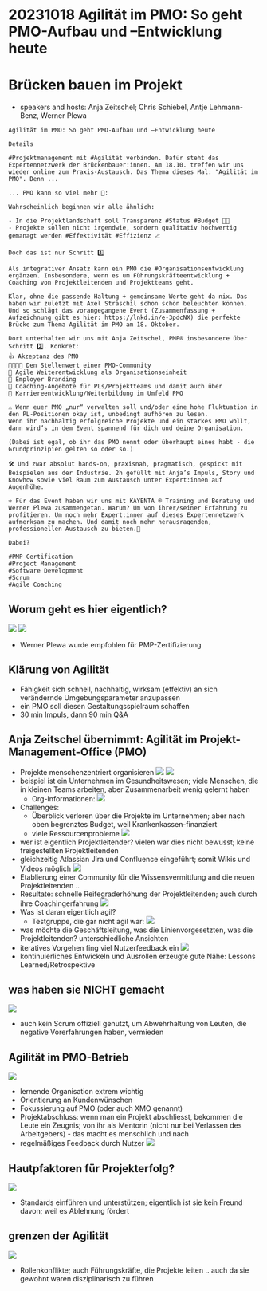  # 20231018 Agilität im PMO: So geht PMO-Aufbau und –Entwicklung heute

# Brücken bauen im Projekt
* speakers and hosts: Anja Zeitschel; Chris Schiebel, Antje Lehmann-Benz, Werner Plewa

```
Agilität im PMO: So geht PMO-Aufbau und –Entwicklung heute

Details

#Projektmanagement mit #Agilität verbinden. Dafür steht das Expertennetzwerk der Brückenbauer:innen. Am 18.10. treffen wir uns wieder online zum Praxis-Austausch. Das Thema dieses Mal: "Agilität im PMO". Denn ...

... PMO kann so viel mehr 🙌:

Wahrscheinlich beginnen wir alle ähnlich:

- In die Projektlandschaft soll Transparenz #Status #Budget 👩‍🏫
- Projekte sollen nicht irgendwie, sondern qualitativ hochwertig gemanagt werden #Effektivität #Effizienz 📈

Doch das ist nur Schritt 1️⃣

Als integrativer Ansatz kann ein PMO die #Organisationsentwicklung ergänzen. Insbesondere, wenn es um Führungskräfteentwicklung + Coaching von Projektleitenden und Projektteams geht.

Klar, ohne die passende Haltung + gemeinsame Werte geht da nix. Das haben wir zuletzt mit Axel Straschil schon schön beleuchten können. Und so schlägt das vorangegangene Event (Zusammenfassung + Aufzeichnung gibt es hier: https://lnkd.in/e-3pdcNX) die perfekte Brücke zum Thema Agilität im PMO am 18. Oktober.

Dort unterhalten wir uns mit Anja Zeitschel, PMP® insbesondere über Schritt 2️⃣. Konkret:
👍 Akzeptanz des PMO
👨‍👨‍👦‍👦 Den Stellenwert einer PMO-Community
🐍 Agile Weiterentwicklung als Organisationseinheit
🤳 Employer Branding
🤝 Coaching-Angebote für PLs/Projektteams und damit auch über
🤴 Karriereentwicklung/Weiterbildung im Umfeld PMO

⚠️ Wenn euer PMO „nur“ verwalten soll und/oder eine hohe Fluktuation in den PL-Positionen okay ist, unbedingt aufhören zu lesen.
Wenn ihr nachhaltig erfolgreiche Projekte und ein starkes PMO wollt, dann wird’s in dem Event spannend für dich und deine Organisation.

(Dabei ist egal, ob ihr das PMO nennt oder überhaupt eines habt - die Grundprinzipien gelten so oder so.)

🛠 Und zwar absolut hands-on, praxisnah, pragmatisch, gespickt mit Beispielen aus der Industrie. 2h gefüllt mit Anja’s Impuls, Story und Knowhow sowie viel Raum zum Austausch unter Expert:innen auf Augenhöhe.

⚜️ Für das Event haben wir uns mit KAYENTA ® Training und Beratung und Werner Plewa zusammengetan. Warum? Um von ihrer/seiner Erfahrung zu profitieren. Um noch mehr Expert:innen auf dieses Expertennetzwerk aufmerksam zu machen. Und damit noch mehr herausragenden, professionellen Austausch zu bieten.🔆

Dabei?

#PMP Certification
#Project Management
#Software Development
#Scrum
#Agile Coaching
```

## Worum geht es hier eigentlich?
![](img00.png)
![](img01.png)
* Werner Plewa wurde empfohlen für PMP-Zertifizierung

## Klärung von Agilität
* Fähigkeit sich schnell, nachhaltig, wirksam (effektiv) an sich verändernde Umgebungsparameter anzupassen
* ein PMO soll diesen Gestaltungsspielraum schaffen
* 30 min Impuls, dann 90 min Q&A

## Anja Zeitschel übernimmt: Agilität im Projekt-Management-Office (PMO)
* Projekte menschenzentriert organisieren
![](img02.png)
![](img03.png)
* beispiel ist ein Unternehmen im Gesundheitswesen; viele Menschen, die in kleinen Teams arbeiten, aber Zusammenarbeit wenig gelernt haben
  * Org-Informationen:
![](img04.png)
* Challenges:
  * Überblick verloren über die Projekte im Unternehmen; aber nach oben begrenztes Budget, weil Krankenkassen-finanziert
  * viele Ressourcenprobleme
![](img05.png)
* wer ist eigentlich Projektleitender? vielen war dies nicht bewusst; keine freigestellten Projektleitenden
* gleichzeitig Atlassian Jira und Confluence eingeführt; somit Wikis und Videos möglich
![](img06.png)
* Etablierung einer Community für die Wissensvermittlung and die neuen Projektleitenden ..
* Resultate: schnelle Reifegraderhöhung der Projektleitenden; auch durch ihre Coachingerfahrung
![](img07.png)
* Was ist daran eigentlich agil?
  * Testgruppe, die gar nicht agil war:
![](img08.png)
* was möchte die Geschäftsleitung, was die Linienvorgesetzten, was die Projektleitenden? unterschiedliche Ansichten
* iteratives Vorgehen fing viel Nutzerfeedback ein
![](img08.png)
* kontinuierliches Entwickeln und Ausrollen erzeugte gute Nähe: Lessons Learned/Retrospektive
## was haben sie **NICHT** gemacht
![](img09.png)
* auch kein Scrum offiziell genutzt, um Abwehrhaltung von Leuten, die negative Vorerfahrungen haben, vermieden
## Agilität im PMO-Betrieb
![](img10.png)
* lernende Organisation extrem wichtig
* Orientierung an Kundenwünschen
* Fokussierung auf PMO (oder auch XMO genannt)
* Projektabschluss: wenn man ein Projekt abschliesst, bekommen die Leute ein Zeugnis; von ihr als Mentorin (nicht nur bei Verlassen des Arbeitgebers) - das macht es menschlich und nach
* regelmäßiges Feedback durch Nutzer
![](img11.png)
## Hautpfaktoren für Projekterfolg?
![](img12.png)
* Standards einführen und unterstützen; eigentlich ist sie kein Freund davon; weil es Ablehnung fördert
## grenzen der Agilität
![](img13.png)
* Rollenkonflikte; auch Führungskräfte, die Projekte leiten .. auch da sie gewohnt waren disziplinarisch zu führen
